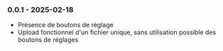 
### 0.0.1 - 2025-02-18
- Présence de boutons de réglage
- Upload fonctionnel d'un fichier unique, sans utilisation possible des boutons de réglages


